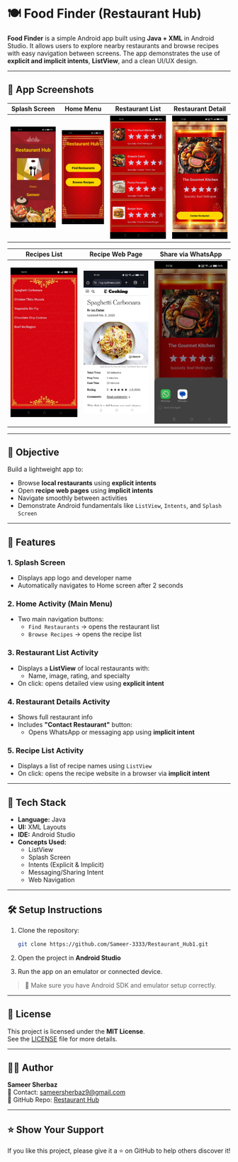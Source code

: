 # 🍽️ Food Finder (Restaurant Hub)

**Food Finder** is a simple Android app built using **Java + XML** in Android Studio. It allows users to explore nearby restaurants and browse recipes with easy navigation between screens. The app demonstrates the use of **explicit and implicit intents**, **ListView**, and a clean UI/UX design.

---

## 📱 App Screenshots

| Splash Screen | Home Menu | Restaurant List | Restaurant Detail |
|---|---|---|---|
| ![Splash](screenshots/splash.jpg) | ![Home](screenshots/home.jpg) | ![List](screenshots/restaurant_list.jpg) | ![Detail](screenshots/restaurant_detail.jpg) |

| Recipes List | Recipe Web Page | Share via WhatsApp |
|---|---|---|
| ![Recipes](screenshots/recipes_list.jpg) | ![Web](screenshots/web_link.jpg) | ![Share](screenshots/share.jpg) |

---

## 🎯 Objective

Build a lightweight app to:
- Browse **local restaurants** using **explicit intents**
- Open **recipe web pages** using **implicit intents**
- Navigate smoothly between activities
- Demonstrate Android fundamentals like `ListView`, `Intents`, and `Splash Screen`

---

## 🔧 Features

### 1. **Splash Screen**
- Displays app logo and developer name
- Automatically navigates to Home screen after 2 seconds

### 2. **Home Activity (Main Menu)**
- Two main navigation buttons:
  - `Find Restaurants` → opens the restaurant list
  - `Browse Recipes` → opens the recipe list

### 3. **Restaurant List Activity**
- Displays a **ListView** of local restaurants with:
  - Name, image, rating, and specialty
- On click: opens detailed view using **explicit intent**

### 4. **Restaurant Details Activity**
- Shows full restaurant info
- Includes **"Contact Restaurant"** button:
  - Opens WhatsApp or messaging app using **implicit intent**

### 5. **Recipe List Activity**
- Displays a list of recipe names using `ListView`
- On click: opens the recipe website in a browser via **implicit intent**

---

## 🧪 Tech Stack

- **Language:** Java  
- **UI:** XML Layouts  
- **IDE:** Android Studio  
- **Concepts Used:**  
  - ListView  
  - Splash Screen  
  - Intents (Explicit & Implicit)  
  - Messaging/Sharing Intent  
  - Web Navigation  

---

## 🛠️ Setup Instructions

1. Clone the repository:
   ```bash
   git clone https://github.com/Sameer-3333/Restaurant_Hub1.git
   ```

2. Open the project in **Android Studio**

3. Run the app on an emulator or connected device.

> 📌 Make sure you have Android SDK and emulator setup correctly.

---

## 📄 License

This project is licensed under the **MIT License**.  
See the [LICENSE](./LICENSE) file for more details.

---

## 🙋‍♂️ Author

**Sameer Sherbaz**  
📧 Contact: [sameersherbaz9@gmail.com](mailto:sameersherbaz9@gmail.com)  
🔗 GitHub Repo: [Restaurant Hub](https://github.com/Sameer-3333/Restaurant_Hub1/tree/main)

---

## ⭐️ Show Your Support

If you like this project, please give it a ⭐️ on GitHub to help others discover it!
